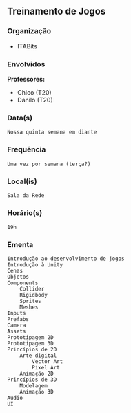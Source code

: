 ## Treinamento de Jogos
### Organização
- ITABits

### Envolvidos

**Professores:**
- Chico (T20)
- Danilo (T20)

### Data(s)
	Nossa quinta semana em diante

### Frequência
	Uma vez por semana (terça?)
	
### Local(is)
	Sala da Rede
	
### Horário(s)
	19h
	
### Ementa
	Introdução ao desenvolvimento de jogos
	Introdução à Unity
	Cenas
	Objetos
	Components
		Collider
		Rigidbody
		Sprites
		Meshes
	Inputs
	Prefabs
	Camera
	Assets
	Prototipagem 2D
	Prototipagem 3D
	Princípios de 2D
		Arte digital
			Vector Art
			Pixel Art
		Animação 2D
	Princípios de 3D
		Modelagem
		Animação 3D
	Audio
	UI
	
